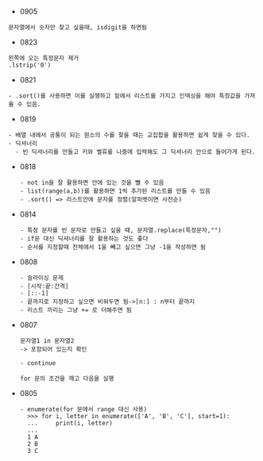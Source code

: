 - 0905
```
문자열에서 숫자만 찾고 싶을때, isdigit을 하면됨
```

- 0823
```
왼쪽에 오는 특정문자 제거
.lstrip('0')
```

- 0821

```
- .sort()를 사용하면 이를 실행하고 밑에서 리스트를 가지고 인덱싱을 해야 특정값을 가져올 수 있음.
```

- 0819

```
- 배열 내에서 공통이 되는 원소의 수를 찾을 때는 교집합을 활용하면 쉽게 찾을 수 있다.
- 딕셔너리
  - 빈 딕셔너리를 만들고 키와 벨류를 나중에 입력해도 그 딕셔너리 안으로 들어가게 된다.
```

- 0818

  ```
  - not in을 잘 활용하면 안에 있는 것을 뺄 수 있음
  - list(range(a,b))를 활용하면 1씩 추가된 리스트를 만들 수 있음
  - .sort() => 리스트안에 문자를 정렬(알파벳이면 사전순)
  ```

- 0814

  ```
  - 특정 문자를 빈 문자로 만들고 싶을 때, 문자열.replace(특정문자,"")
  - if문 대신 딕셔너리를 잘 활용하는 것도 좋다
  - 순서를 지정할때 전체에서 1을 빼고 싶으면 그냥 -1을 작성하면 됨
  ```

- 0808

  ```
  - 슬라이싱 문제
  - [시작:끝:간격]
  - [::-1]
  - 끝까지로 지정하고 싶으면 비워두면 됨->[n:] : n부터 끝까지
  - 리스트 끼리는 그냥 += 로 더해주면 됨
  ```

- 0807

  ```
  문자열1 in 문자열2
  -> 포함되어 있는지 확인
  ```

  ```
  - continue

  for 문의 조건을 깨고 다음을 실행
  ```

* 0805
  ```
  - enumerate(for 문에서 range 대신 사용)
    >>> for i, letter in enumerate(['A', 'B', 'C'], start=1):
    ...     print(i, letter)
    ...
    1 A
    2 B
    3 C
  ```
